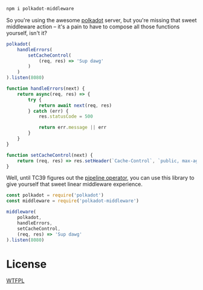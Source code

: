 ```js
npm i polkadot-middleware
```

So you're using the awesome [polkadot](https://github.com/lukeed/polkadot) server, but you're missing that sweet middleware action – it's a pain to have to compose all those functions yourself, isn't it?

```js
polkadot(
	handleErrors(
		setCacheControl(
			(req, res) => 'Sup dawg'
		)
	)
).listen(8080)

function handleErrors(next) {
	return async(req, res) => {
		try {
			return await next(req, res)
		} catch (err) {
			res.statusCode = 500

			return err.message || err
		}
	}
}

function setCacheControl(next) {
	return (req, res) => res.setHeader(`Cache-Control`, `public, max-age=` + 3600)
}
```

Well, until TC39 figures out the [pipeline operator](https://github.com/tc39/proposal-pipeline-operator), you can use this library to give yourself that sweet linear middleware experience.

```js
const polkadot = require('polkadot')
const middleware = require('polkadot-middleware')

middleware(
	polkadot,
	handleErrors,
	setCacheControl,
	(req, res) => 'Sup dawg'
).listen(8080)
```

# License

[WTFPL](https://wtfpl2.com)

